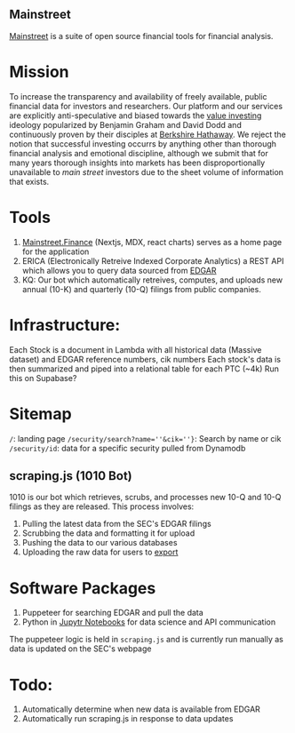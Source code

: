 ## Mainstreet

[Mainstreet](mainstreet.finance) is a suite of open source financial tools for financial analysis.

# Mission

To increase the transparency and availability of freely available, public financial data for investors and researchers. Our platform and our services are explicitly anti-speculative and biased towards the [value investing](https://en.wikipedia.org/wiki/Value_investing) ideology popularized by Benjamin Graham and David Dodd and continuously proven by their disciples at [Berkshire Hathaway](https://en.wikipedia.org/wiki/Berkshire_Hathaway). We reject the notion that successful investing occurrs by anything other than thorough financial analysis and emotional discipline, although we submit that for many years thorough insights into markets has been disproportionally unavailable to _main street_ investors due to the sheet volume of information that exists.

# Tools

1. [Mainstreet.Finance](Mainstreet.Finance) (Nextjs, MDX, react charts) serves as a home page for the application
2. ERICA (Electronically Retreive Indexed Corporate Analytics) a REST API which allows you to query data sourced from [EDGAR](https://www.sec.gov/edgar.shtml)
3. KQ: Our bot which automatically retreives, computes, and uploads new annual (10-K) and quarterly (10-Q) filings from public companies.

# Infrastructure:

Each Stock is a document in Lambda with all historical data (Massive dataset) and EDGAR reference numbers, cik numbers
Each stock's data is then summarized and piped into a relational table for each PTC (~4k) Run this on Supabase?

# Sitemap

`/`: landing page
`/security/search?name=''&cik=''}`: Search by name or cik
`/security/id`: data for a specific security pulled from Dynamodb

<!-- # Roadmap
free Brokerage
educational tool (stock simulation)
Educational resources: Financial Accounting like stripe docs
The real costs: Risk, Fees, Inflation, Principle, Opportunity

Bonds
Forex
-->

<!-- # Later do Our goal is to develop tools which enable every person to have identical access to the most granular level information about companies, industries, and markets. This requires a number of features:
1. Our tools must be as affordable as possible, and we therefore rely heavily on open source technologies.
2. To ensure that no individual or entity abuses the technological advances of these tools, all of our software will be open source as well.
3. To actively pursue our charitable cause, we will make intentional decisions which make it difficult for people who wish to use our tools for speculation or frequent trading -- which we define as buying and selling a security within a time frame such that they must pay ordinary rather than capital gains tax. This means we will not have live charts, quotes, or real-time data other than what is made at the moment a request is made.
4. Evangelize and teach financial education. As the single most important factor in any learning endeavor is attention, we are therefore mission-bound to be anti-sponsorship, anti-advertisement, and anti-promotional. We do not collect user data, we do not sell query data, we do not provide advertising or business oppoprtunities for sponsorship.
5. How we make money: We provide hosted solutions of all our open source tools, which can be accessed at a free tier and a premium tier. As our code is open source, we allow users to configure their own setups -->

## scraping.js (1010 Bot)

1010 is our bot which retrieves, scrubs, and processes new 10-Q and 10-Q filings as they are released. This process involves:

1. Pulling the latest data from the SEC's EDGAR filings
2. Scrubbing the data and formatting it for upload
3. Pushing the data to our various databases
4. Uploading the raw data for users to [export]()

# Software Packages

1. Puppeteer for searching EDGAR and pull the data
2. Python in [Jupytr Notebooks]() for data science and API communication

The puppeteer logic is held in `scraping.js` and is currently run manually as data is updated on the SEC's webpage

# Todo:

1. Automatically determine when new data is available from EDGAR
2. Automatically run scraping.js in response to data updates
